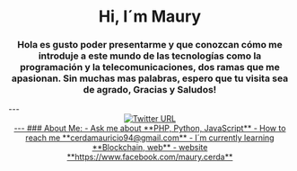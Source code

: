 <div id="header" align="center">
	<ing ref="https://giphy.com/gifs/animation-internet-l3vQXGZtqwRo1Zbe8" width="200"/>
	<h1 align="center">Hi, I´m Maury</h1>
	<h3 align="center"> Hola es gusto poder presentarme y que conozcan cómo me introduje a este mundo de las tecnologías como la programación y la 				telecomunicaciones, dos ramas que me apasionan. Sin muchas mas palabras, espero que tu visita sea de agrado, Gracias y Saludos!
	</h3>
</div>
---
<div id="header" align="center">
	<a href="[https://img.shields.io/twitter/url?style=flat-square](https://twitter.com/GrochMaury)" target="_blank">
	<div id="header" align="center">
	<a href="https://img.shields.io/twitter/url?style=flat-square" target="_blank">
	<img alt="Twitter URL" src="https://img.shields.io/twitter/url?url=https%3A%2F%2Ftwitter.com%2FGrochMaury">
</div>
---
### About Me:
- Ask me about **PHP, Python, JavaScript**
- How to reach me **cerdamauricio94@gmail.com**
- I´m currently learning **Blockchain, web**
- website **https://www.facebook.com/maury.cerda**
		
		
